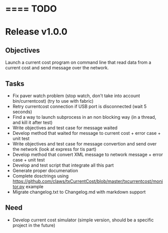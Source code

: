 ====
TODO
====

Release v1.0.0
==============

Objectives
----------
    
Launch a current cost program on command line that read data from a current cost and send message over the network.

Tasks
-----

* Fix paver watch problem (stop watch, don't take into account bin/currentcost) (try to use with fabric)
* Retry currentcost connection if USB port is disconnected (wait 5 seconds)
* Find a way to launch subprocess in an non blocking way (in a thread, and kill it after test)
* Write objectives and test case for message waited
* Develop method that waited for message to current cost + error case + unit test
* Write objectives and test case for message convertion and send over the network (look at express for tis part)
* Develop method that convert XML message to network message + error case  + unit test
* Develop and test script that integrate all this part
* Generate proper documenation
* Complete dosctrings using https://github.com/claws/txCurrentCost/blob/master/txcurrentcost/monitor.py example
* Migrate changelog.txt to Changelog.md with markdown support

Need
----

* Develop current cost simulator (simple version, should be a specific project in the future)

